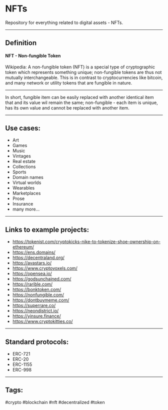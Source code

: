 # NFTs

Repository for everything related to digital assets - NFTs.

---------------------------------------------------------

## Definition

#### NFT - Non-fungible Token

Wikipedia: A non-fungible token (NFT) is a special type of cryptographic token which represents something unique; non-fungible tokens are thus not mutually interchangeable. This is in contrast to cryptocurrencies like bitcoin, and many network or utility tokens that are fungible in nature.

---

In short, fungible item can be easily replaced with another identical item that and its value wil remain the same; non-fungible - each item is unique, has its own value and cannot be replaced with another item.

---------------------------------------------------------

## Use cases:

* Art
* Games
* Music
* Vintages
* Real estate
* Collections
* Sports
* Domain names
* Virtual worlds
* Wearables
* Marketplaces
* Prose
* Insurance
* many more...

---------------------------------------------------------

## Links to example projects:

* https://tokenist.com/cryptokicks-nike-to-tokenize-shoe-ownership-on-ethereum/
* https://ens.domains/
* https://decentraland.org/
* https://avastars.io/
* https://www.cryptovoxels.com/
* https://opensea.io/
* https://godsunchained.com/
* https://rarible.com/
* https://bonktoken.com/
* https://nonfungible.com/
* https://dontbuymeme.com/
* https://superrare.co/
* https://neondistrict.io/
* https://yinsure.finance/
* https://www.cryptokitties.co/

---------------------------------------------------------

## Standard protocols:

* ERC-721
* ERC-20
* ERC-1155
* ERC-998

---------------------------------------------------------

## Tags:

#crypto #blockchain #nft #decentralized #token
